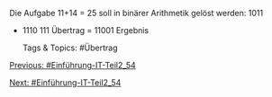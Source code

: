 Die Aufgabe 11+14 = 25 soll in binärer Arithmetik gelöst werden:
1011
+  1110
111 Übertrag
= 11001 Ergebnis

   Tags & Topics:
   #Übertrag

[Previous: #Einführung-IT-Teil2_54](Einführung-IT-Teil2_54.md)

[Next: #Einführung-IT-Teil2_54](Einführung-IT-Teil2_54.md)